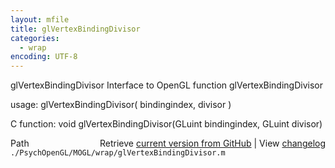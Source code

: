 ```yaml
---
layout: mfile
title: glVertexBindingDivisor
categories:
  - wrap
encoding: UTF-8
---
```


glVertexBindingDivisor  Interface to OpenGL function glVertexBindingDivisor  

usage:  glVertexBindingDivisor( bindingindex, divisor )  

C function:  void glVertexBindingDivisor(GLuint bindingindex, GLuint divisor)  


<div class="code_header" style="text-align:right;">
  <span style="float:left;">Path&nbsp;&nbsp;</span> <span class="counter">Retrieve <a href=
  "https://raw.github.com/Psychtoolbox-3/Psychtoolbox-3/beta/./PsychOpenGL/MOGL/wrap/glVertexBindingDivisor.m">current version from GitHub</a> | View <a href=
  "https://github.com/Psychtoolbox-3/Psychtoolbox-3/commits/beta/./PsychOpenGL/MOGL/wrap/glVertexBindingDivisor.m">changelog</a></span>
</div>
<div class="code">
  <code>./PsychOpenGL/MOGL/wrap/glVertexBindingDivisor.m</code>
</div>
